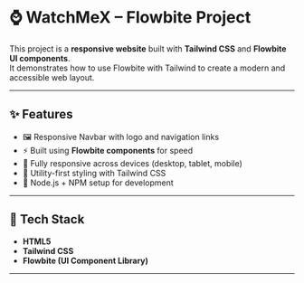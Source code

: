 # ⌚ WatchMeX – Flowbite Project

This project is a **responsive website** built with **Tailwind CSS** and **Flowbite UI components**.  
It demonstrates how to use Flowbite with Tailwind to create a modern and accessible web layout.

---

## ✨ Features

- 🖼️ Responsive Navbar with logo and navigation links  
- ⚡ Built using **Flowbite components** for speed  
- 📱 Fully responsive across devices (desktop, tablet, mobile)  
- 🎨 Utility-first styling with Tailwind CSS  
- 🚀 Node.js + NPM setup for development  

---

## 🧰 Tech Stack

- **HTML5**  
- **Tailwind CSS**  
- **Flowbite (UI Component Library)**  

---
